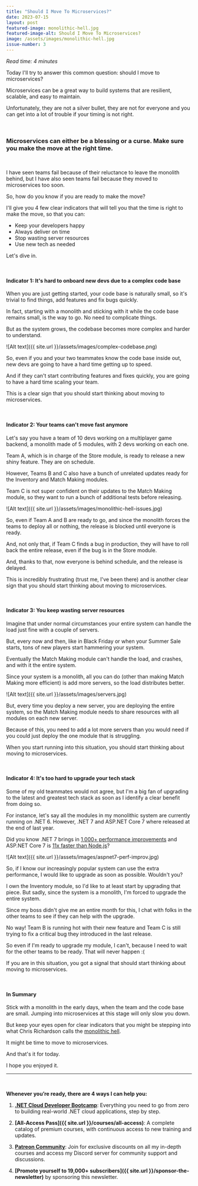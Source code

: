 ```yaml
---
title: "Should I Move To Microservices?"
date: 2023-07-15
layout: post
featured-image: monolithic-hell.jpg
featured-image-alt: Should I Move To Microservices?
image: /assets/images/monolithic-hell.jpg
issue-number: 3
---
```


*Read time: 4 minutes*

Today I'll try to answer this common question: should I move to microservices?

Microservices can be a great way to build systems that are resilient, scalable, and easy to maintain. 

Unfortunately, they are not a silver bullet, they are not for everyone and you can get into a lot of trouble if your timing is not right.

<br/>

### **Microservices can either be a blessing or a curse. Make sure you make the move at the right time.**

<br/>

I have seen teams fail because of their reluctance to leave the monolith behind, but I have also seen teams fail because they moved to microservices too soon.

So, how do you know if you are ready to make the move?

I'll give you 4 few clear indicators that will tell you that the time is right to make the move, so that you can:

* Keep your developers happy
* Always deliver on time
* Stop wasting server resources
* Use new tech as needed

Let's dive in.

<br/>

#### **Indicator 1: It's hard to onboard new devs due to a complex code base**
When you are just getting started, your code base is naturally small, so it's trivial to find things, add features and fix bugs quickly.

In fact, starting with a monolith and sticking with it while the code base remains small, is the way to go. No need to complicate things.

But as the system grows, the codebase becomes more complex and harder to understand. 

![Alt text]({{ site.url }}/assets/images/complex-codebase.png)

So, even if you and your two teammates know the code base inside out, new devs are going to have a hard time getting up to speed.

And if they can't start contributing features and fixes quickly, you are going to have a hard time scaling your team.

This is a clear sign that you should start thinking about moving to microservices.

<br/>

#### **Indicator 2: Your teams can't move fast anymore**
Let's say you have a team of 10 devs working on a multiplayer game backend, a monolith made of 5 modules, with 2 devs working on each one.

Team A, which is in charge of the Store module, is ready to release a new shiny feature. They are on schedule.

However, Teams B and C also have a bunch of unrelated updates ready for the Inventory and Match Making modules. 

Team C is not super confident on their updates to the Match Making module, so they want to run a bunch of additional tests before releasing.

![Alt text]({{ site.url }}/assets/images/monolithic-hell-issues.jpg)

So, even if Team A and B are ready to go, and since the monolith forces the teams to deploy all or nothing, the release is blocked until everyone is ready.

And, not only that, if Team C finds a bug in production, they will have to roll back the entire release, even if the bug is in the Store module.

And, thanks to that, now everyone is behind schedule, and the release is delayed.

This is incredibly frustrating (trust me, I've been there) and is another clear sign that you should start thinking about moving to microservices.

<br/>

#### **Indicator 3: You keep wasting server resources**
Imagine that under normal circumstances your entire system can handle the load just fine with a couple of servers.

But, every now and then, like in Black Friday or when your Summer Sale starts, tons of new players start hammering your system.

Eventually the Match Making module can't handle the load, and crashes, and with it the entire system.

Since your system is a monolith, all you can do (other than making Match Making more efficient) is add more servers, so the load distributes better. 

![Alt text]({{ site.url }}/assets/images/servers.jpg)

But, every time you deploy a new server, you are deploying the entire system, so the Match Making module needs to share resources with all modules on each new server.

Because of this, you need to add a lot more servers than you would need if you could just deploy the one module that is struggling.

When you start running into this situation, you should start thinking about moving to microservices.

<br/>

#### **Indicator 4: It's too hard to upgrade your tech stack**
Some of my old teammates would not agree, but I'm a big fan of upgrading to the latest and greatest tech stack as soon as I identify a clear benefit from doing so.

For instance, let's say all the modules in my monolithic system are currently running on .NET 6. However, .NET 7 and ASP.NET Core 7 where released at the end of last year.

Did you know .NET 7 brings in [1,000+ performance improvements](https://devblogs.microsoft.com/dotnet/performance_improvements_in_net_7) and ASP.NET Core 7 is [11x faster than Node.js](https://www.techempower.com/benchmarks/#section=data-r21&hw=ph&test=plaintext)?

![Alt text]({{ site.url }}/assets/images/aspnet7-perf-improv.jpg)

So, if I know our increasingly popular system can use the extra performance, I would like to upgrade as soon as possible. Wouldn't you?

I own the Inventory module, so I'd like to at least start by upgrading that piece. But sadly, since the system is a monolith, I'm forced to upgrade the entire system.

Since my boss didn't give me an entire month for this, I chat with folks in the other teams to see if they can help with the upgrade.

No way! Team B is running hot with their new feature and Team C is still trying to fix a critical bug they introduced in the last release.

So even if I'm ready to upgrade my module, I can't, because I need to wait for the other teams to be ready. That will never happen :(

If you are in this situation, you got a signal that should start thinking about moving to microservices.

<br/>

#### **In Summary**
Stick with a monolith in the early days, when the team and the code base are small. Jumping into microservices at this stage will only slow you down.

But keep your eyes open for clear indicators that you might be stepping into what Chris Richardson calls the <a href="https://microservices.io/microservices/general/2018/11/04/potholes-in-road-from-monolithic-hell" target="_blank">monolithic hell</a>.

It might be time to move to microservices. 

And that's it for today.

I hope you enjoyed it.

---

<br/>

**Whenever you’re ready, there are 4 ways I can help you:**

1. **[.NET Cloud Developer Bootcamp](https://go.dotnetacademy.io/bootcamp-waitlist)**:​ Everything you need to go from zero to building real-world .NET cloud applications, step by step.

2. **[​All-Access Pass]({{ site.url }}/courses/all-access)**: A complete catalog of premium courses, with continuous access to new training and updates. 

3. **[​Patreon Community](https://www.patreon.com/juliocasal)**: Join for exclusive discounts on all my in-depth courses and access my Discord server for community support and discussions. 

4. **[Promote yourself to 19,000+ subscribers]({{ site.url }}/sponsor-the-newsletter)** by sponsoring this newsletter.